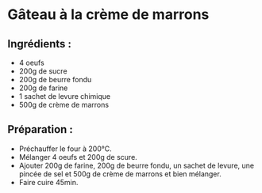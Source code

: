 # Gâteau à la crème de marrons 

## Ingrédients :
* 4 oeufs
* 200g de sucre
* 200g de beurre fondu
* 200g de farine
* 1 sachet de levure chimique
* 500g de crème de marrons

## Préparation :
* Préchauffer le four à 200°C.
* Mélanger 4 oeufs et 200g de scure.
* Ajouter 200g de farine, 200g de beurre fondu, un sachet de levure, une pincée de sel et 500g de crème de marrons et bien mélanger.
* Faire cuire 45min.